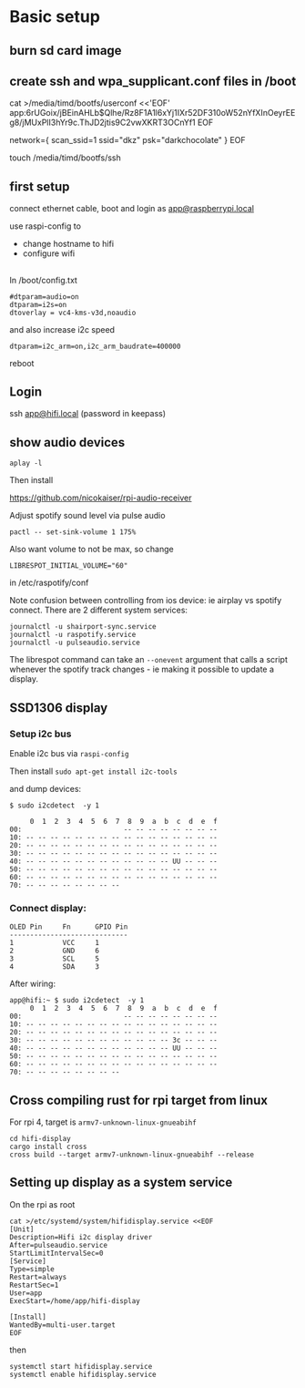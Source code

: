 # Basic setup

## burn sd card image
## create ssh and wpa_supplicant.conf files in /boot


cat >/media/timd/bootfs/userconf <<'EOF'
app:$6$rUGoix/jBEinAHLb$Qlhe/Rz8F1A1l6xYj1IXr52DF310oW52nYfXInOeyrEEg8/jMUxPlI3hYr9c.ThJD2jtis9C2vwXKRT3OCnYf1
EOF

network={
 scan_ssid=1
 ssid="dkz"
 psk="darkchocolate"
}
EOF

touch /media/timd/bootfs/ssh

## first setup

connect ethernet cable, boot and login as app@raspberrypi.local

use raspi-config to
 - change hostname to hifi
 - configure wifi

##

In /boot/config.txt

```
#dtparam=audio=on
dtparam=i2s=on
dtoverlay = vc4-kms-v3d,noaudio
```

and also increase i2c speed

```
dtparam=i2c_arm=on,i2c_arm_baudrate=400000
```

reboot 


## Login

ssh app@hifi.local
(password in keepass)


## show audio devices

```
aplay -l
```



Then install

https://github.com/nicokaiser/rpi-audio-receiver


Adjust spotify sound level via pulse audio

```
pactl -- set-sink-volume 1 175%
```

Also want volume to not be max, so change

```
LIBRESPOT_INITIAL_VOLUME="60"
```

in /etc/raspotify/conf

Note confusion between controlling from ios device: ie airplay vs spotify connect. There are 2 different
system services:
 
```
journalctl -u shairport-sync.service
journalctl -u raspotify.service
journalctl -u pulseaudio.service
```

The librespot command can take an `--onevent` argument that calls a script whenever the spotify
track changes - ie making it possible to update a display.


## SSD1306 display

### Setup i2c bus

Enable i2c bus via `raspi-config`

Then install `sudo apt-get install i2c-tools`

and dump devices:

```
$ sudo i2cdetect  -y 1

     0  1  2  3  4  5  6  7  8  9  a  b  c  d  e  f
00:                         -- -- -- -- -- -- -- -- 
10: -- -- -- -- -- -- -- -- -- -- -- -- -- -- -- -- 
20: -- -- -- -- -- -- -- -- -- -- -- -- -- -- -- -- 
30: -- -- -- -- -- -- -- -- -- -- -- -- -- -- -- -- 
40: -- -- -- -- -- -- -- -- -- -- -- -- UU -- -- -- 
50: -- -- -- -- -- -- -- -- -- -- -- -- -- -- -- -- 
60: -- -- -- -- -- -- -- -- -- -- -- -- -- -- -- -- 
70: -- -- -- -- -- -- -- --  
```

### Connect display:

```
OLED Pin     Fn      GPIO Pin
-----------------------------
1            VCC     1
2            GND     6
3            SCL     5
4            SDA     3
```

After wiring:

```
app@hifi:~ $ sudo i2cdetect  -y 1
     0  1  2  3  4  5  6  7  8  9  a  b  c  d  e  f
00:                         -- -- -- -- -- -- -- -- 
10: -- -- -- -- -- -- -- -- -- -- -- -- -- -- -- -- 
20: -- -- -- -- -- -- -- -- -- -- -- -- -- -- -- -- 
30: -- -- -- -- -- -- -- -- -- -- -- -- 3c -- -- -- 
40: -- -- -- -- -- -- -- -- -- -- -- -- UU -- -- -- 
50: -- -- -- -- -- -- -- -- -- -- -- -- -- -- -- -- 
60: -- -- -- -- -- -- -- -- -- -- -- -- -- -- -- -- 
70: -- -- -- -- -- -- -- --  
```

## Cross compiling rust for rpi target from linux

For rpi 4, target is `armv7-unknown-linux-gnueabihf`

```
cd hifi-display
cargo install cross
cross build --target armv7-unknown-linux-gnueabihf --release
```

## Setting up display as a system service

On the rpi as root

```
cat >/etc/systemd/system/hifidisplay.service <<EOF
[Unit]
Description=Hifi i2c display driver
After=pulseaudio.service
StartLimitIntervalSec=0
[Service]
Type=simple
Restart=always
RestartSec=1
User=app
ExecStart=/home/app/hifi-display

[Install]
WantedBy=multi-user.target
EOF
```

then

```
systemctl start hifidisplay.service
systemctl enable hifidisplay.service
```
